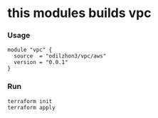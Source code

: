 # this modules builds vpc
### Usage
```
module "vpc" {
  source  = "odilzhon3/vpc/aws"
  version = "0.0.1"
}
```
### Run
```
terraform init
terraform apply
```
